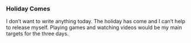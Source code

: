 ### Holiday Comes
I don’t want to write anything today. The holiday has come and I can’t help to release myself. Playing games and watching videos would be my main targets for the three days.
